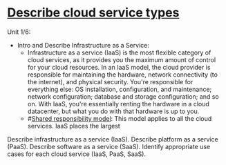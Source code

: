 # [Describe cloud service types](https://learn.microsoft.com/en-us/training/modules/describe-cloud-service-types/)

Unit 1/6:
  - Intro and Describe Infrastructure as a Service:
      - Infrastructure as a service (IaaS) is the most flexible category of cloud services, as it provides you the maximum amount of control for your cloud resources. In an IaaS model, the cloud provider is responsible for maintaining the hardware, network connectivity (to the internet), and physical security. You're responsible for everything else: OS installation, configuration, and maintenance; network configuration; database and storage configuration; and so on. With IaaS, you're essentially renting the hardware in a cloud datacenter, but what you do with that hardware is up to you.
      - #[Shared responsibility model](https://learn.microsoft.com/en-us/azure/security/fundamentals/media/shared-responsibility/shared-responsibility.svg): This model applies to all the cloud services. IaaS places the largest 





        

Describe infrastructure as a service (IaaS).
Describe platform as a service (PaaS).
Describe software as a service (SaaS).
Identify appropriate use cases for each cloud service (IaaS, PaaS, SaaS).
